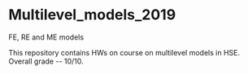 # Multilevel_models_2019
FE, RE and ME models 

This repository contains HWs on course on multilevel models in HSE. Overall grade -- 10/10.
